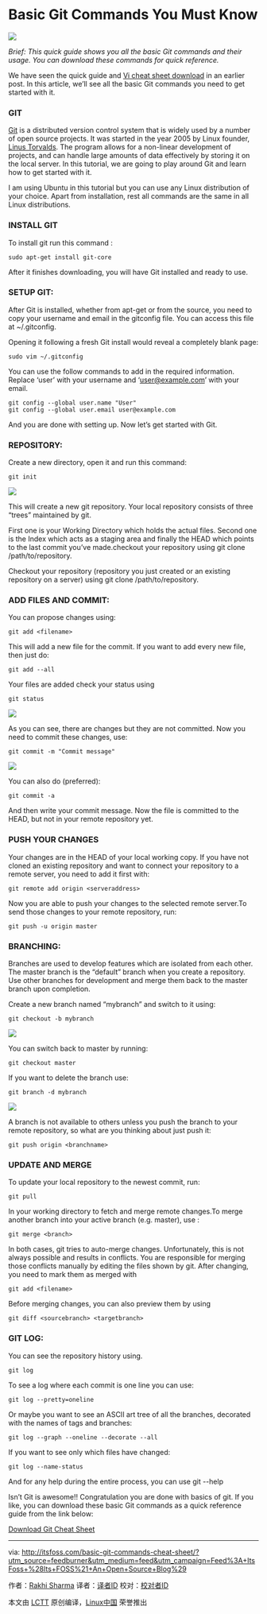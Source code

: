 Basic Git Commands You Must Know
=====================================

![](http://itsfoss.com/wp-content/uploads/2016/06/Download-Git-Sheet.jpg)

*Brief: This quick guide shows you all the basic Git commands and their usage. You can download these commands for quick reference.*

We have seen the quick guide and [Vi cheat sheet download][1] in an earlier post. In this article, we’ll see all the basic Git commands you need to get started with it.

### GIT

[Git][2] is a distributed version control system that is widely used by a number of open source projects. It was started in the year 2005 by Linux founder, [Linus Torvalds][3]. The program allows for a non-linear development of projects, and can handle large amounts of data effectively by storing it on the local server. In this tutorial, we are going to play around Git and learn how to get started with it.

I am using Ubuntu in this tutorial but you can use any Linux distribution of your choice. Apart from installation, rest all commands are the same in all Linux distributions.

### INSTALL GIT

To install git run this command :

```
sudo apt-get install git-core
```

After it finishes downloading, you will have Git installed and ready to use.

### SETUP GIT:

After Git is installed, whether from apt-get or from the source, you need to copy your username and email in the gitconfig file. You can access this file at ~/.gitconfig.

Opening it following a fresh Git install would reveal a completely blank page:

```
sudo vim ~/.gitconfig
```

You can use the follow commands to add in the required information. Replace ‘user’ with your username and ‘user@example.com’ with your email.

```
git config --global user.name "User"
git config --global user.email user@example.com
```

And you are done with setting up. Now let’s get started with Git.

### REPOSITORY:

Create a new directory, open it and run this command:

```
git init
```

![](http://itsfoss.com/wp-content/uploads/2016/05/Playing-around-git-1-1024x173.png)

This will create a new git repository. Your local repository consists of three “trees” maintained by git.

First one is your Working Directory which holds the actual files. Second one is the Index which acts as a staging area and finally the HEAD which points to the last commit you’ve made.checkout your repository using git clone /path/to/repository.

Checkout your repository (repository you just created or an existing repository on a server) using git clone /path/to/repository.

### ADD FILES AND COMMIT:

You can propose changes using:

```
git add <filename>
```

This will add a new file for the commit. If you want to add every new file, then just do:

```
git add --all
```

Your files are added check your status using

```
git status
```

![](http://itsfoss.com/wp-content/uploads/2016/05/Playing-around-git-2-1024x219.png)

As you can see, there are changes but they are not committed. Now you need to commit these changes, use:

```
git commit -m "Commit message"
```

![](http://itsfoss.com/wp-content/uploads/2016/05/playing-around-git-3-1024x124.png)

You can also do (preferred):

```
git commit -a
```

And then write your commit message. Now the file is committed to the HEAD, but not in your remote repository yet.

### PUSH YOUR CHANGES

Your changes are in the HEAD of your local working copy. If you have not cloned an existing repository and want to connect your repository to a remote server, you need to add it first with:

```
git remote add origin <serveraddress>
```

Now you are able to push your changes to the selected remote server.To send those changes to your remote repository, run:

```
git push -u origin master
```

### BRANCHING:

Branches are used to develop features which are isolated from each other. The master branch is the “default” branch when you create a repository. Use other branches for development and merge them back to the master branch upon completion.

Create a new branch named “mybranch” and switch to it using:

```
git checkout -b mybranch
```

![](http://itsfoss.com/wp-content/uploads/2016/05/Playing-around-Git-4--1024x145.jpg)

You can switch back to master by running:

```
git checkout master
```

If you want to delete the branch use:

```
git branch -d mybranch
```

![](http://itsfoss.com/wp-content/uploads/2016/05/Playing-around-Git-5-1-1024x181.jpg)

A branch is not available to others unless you push the branch to your remote repository, so what are you thinking about just push it:

```
git push origin <branchname>
```

### UPDATE AND  MERGE

To update your local repository to the newest commit, run:

```
git pull
```

In your working directory to fetch and merge remote changes.To merge another branch into your active branch (e.g. master), use :

```
git merge <branch>
```

In both cases, git tries to auto-merge changes. Unfortunately, this is not always possible and results in conflicts. You are responsible for merging those conflicts manually by editing the files shown by git. After changing, you need to mark them as merged with

```
git add <filename>
```

Before merging changes, you can also preview them by using

```
git diff <sourcebranch> <targetbranch>
```

### GIT LOG:

You can see the repository history using.

```
git log
```

To see a log where each commit is one line you can use:

```
git log --pretty=oneline
```

Or maybe you want to see an ASCII art tree of all the branches, decorated with the names of tags and branches:

```
git log --graph --oneline --decorate --all
```

If you want to see only which files have changed:

```
git log --name-status
```

And for any help during the entire process, you can use git --help

Isn’t Git is awesome!! Congratulation you are done with basics of git. If you like, you can download these basic Git commands as a quick reference guide from the link below:

[Download Git Cheat Sheet][4]


--------------------------------------------------------------------------------

via: http://itsfoss.com/basic-git-commands-cheat-sheet/?utm_source=feedburner&utm_medium=feed&utm_campaign=Feed%3A+ItsFoss+%28Its+FOSS%21+An+Open+Source+Blog%29

作者：[Rakhi Sharma][a]
译者：[译者ID](https://github.com/译者ID)
校对：[校对者ID](https://github.com/校对者ID)

本文由 [LCTT](https://github.com/LCTT/TranslateProject) 原创编译，[Linux中国](https://linux.cn/) 荣誉推出

[a]: http://itsfoss.com/author/rakhi/
[1]: http://itsfoss.com/download-vi-cheat-sheet/
[2]: https://git-scm.com/
[3]: https://en.wikipedia.org/wiki/Linus_Torvalds
[4]: https://drive.google.com/open?id=0By49_3Av9sT1bXpINjhvU29VNUU

